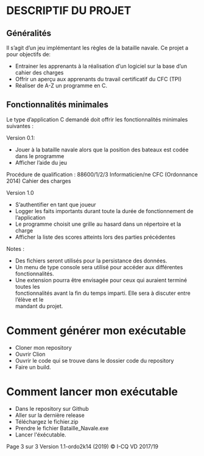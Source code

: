 # DESCRIPTIF	DU	PROJET

## Généralités

Il	s’agit	d’un	jeu	implémentant	les	règles	de	la	bataille	navale.	Ce	projet	a	pour	objectifs	de:

  * Entrainer	les	apprenants	à	la	réalisation	d’un	logiciel	sur	la	base	d’un	cahier	des	charges 
  * Offrir	un	aperçu	aux	apprenants	du	travail	certificatif	du	CFC	(TPI)
  * Réaliser	de	A-Z	un	programme	en	C.
  
## Fonctionnalités minimales
Le	type	d’application	C	demandé	doit	offrir	les	fonctionnalités	minimales	suivantes	:

Version	0.1:

  * Jouer	 à	 la	 bataille	 navale	 alors	 que	 la	 position	 des	 bateaux	 est	 codée	 dans	 le	
programme
  * Afficher	l’aide	du	jeu
  
Procédure	de	qualification :	88600/1/2/3	Informaticien/ne CFC	(Ordonnance 2014) Cahier	des charges

Version	1.0

 * S’authentifier	en	tant	que	joueur
 * Logger	les	faits	importants	durant	toute	la	durée	de	fonctionnement	de	l’application
 * Le	programme	choisit	une	grille	au	hasard	dans	un	répertoire	et	la	charge	
 * Afficher	la	liste	des	scores	atteints	lors	des	parties	précédentes
 
Notes :	

 * Des	fichiers	seront	utilisés	pour	la	persistance	des	données.
 * Un	menu	de	type	console	sera	utilisé	pour	accéder	aux	différentes	fonctionnalités.
 * Une	 extension	 pourra	 être	 envisagée	 pour	 ceux	 qui	 auraient	 terminé	 toutes	 les	
fonctionnalités	avant	la	 fin	du	 temps	imparti.	Elle	sera	à	discuter	entre	l’élève	et	le	
mandant	du	projet.

# Comment générer mon exécutable

* Cloner mon repository 
* Ouvrir Clion
* Ouvrir le code qui se trouve dans le dossier code du repository
* Faire un build.

# Comment lancer mon exécutable

* Dans le repository sur Github
* Aller sur la dernière release
* Téléchargez le fichier.zip
* Prendre le fichier Bataille_Navale.exe
* Lancer l'éxécutable.

Page	3 sur	3                                                     Version	1.1-ordo2k14 (2019)
                                                                 ©	I-CQ	VD	2017/19
